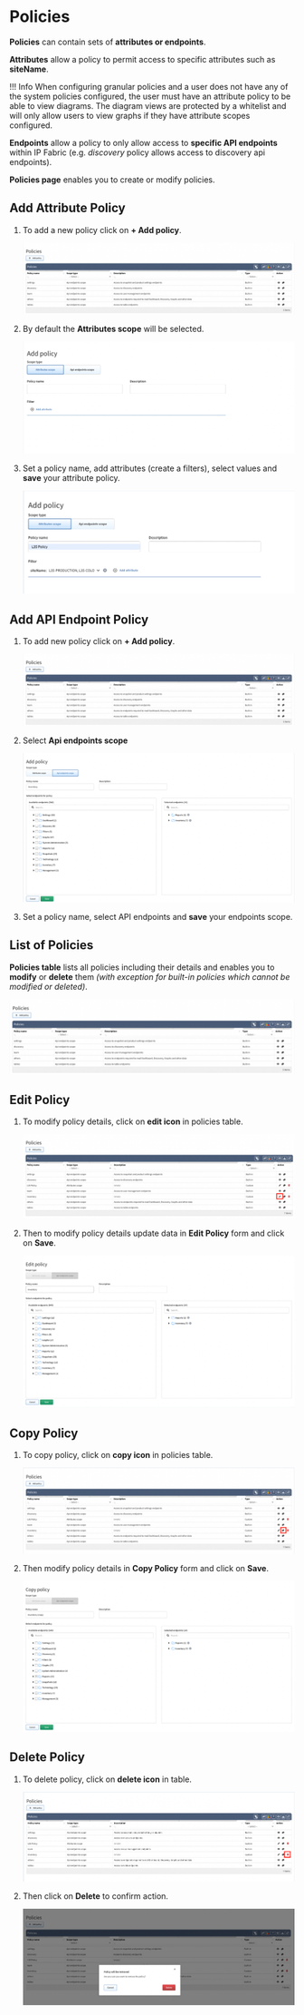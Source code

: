 # Policies

**Policies** can contain sets of **attributes or endpoints**.

**Attributes** allow a policy to permit access to specific attributes such as **siteName**.

!!! Info
        When configuring granular policies and a user does not have any of the system policies configured, the user must have an attribute policy to be able to view diagrams. The diagram views are protected by a whitelist and will only allow users to view graphs if they have attribute scopes configured.

**Endpoints** allow a policy to only allow access to **specific API endpoints** within IP Fabric (e.g. *discovery* policy allows access to discovery api endpoints).

**Policies page** enables you to create or modify policies.

## Add Attribute Policy

1. To add a new policy click on **+ Add policy**.

	![Add policy button](policies_table.png)

2. By default the **Attributes scope** will be selected.

	![Add attribute policy](policies_attributes_add.png)

3. Set a policy name, add attributes (create a filters), select values and **save** your attribute policy.

	![Select attribute](policies_attributes_select.png)

## Add API Endpoint Policy

1. To add new policy click on **+ Add policy**.

	![Add policy button](policies_table.png)

2. Select **Api endpoints scope** 

	![Add endpoint policy](policies_endpoints_select.png)

3. Set a policy name, select API endpoints and **save** your endpoints scope.

## List of Policies

**Policies table** lists all policies including their details and enables you to **modify** or **delete** them _(with exception for built-in policies which cannot be modified or deleted)_.

![Policies Table](policies_table.png)

## Edit Policy

1. To modify policy details, click on **edit icon** in policies table.

	![Policies Table Edit](policies_table_edit.png)

2. Then to modify policy details update data in **Edit Policy** form and click on **Save**.

	![Edit Policy](policies_edit.png)

## Copy Policy

1. To copy policy, click on **copy icon** in policies table.

	![Policies Table Copy](policies_table_copy.png)

2. Then modify policy details in **Copy Policy** form and click on **Save**.

	![Copy Policy](policies_copy.png)

## Delete Policy

1. To delete policy, click on **delete icon** in table.

	![Policies Table Delete](policies_table_delete.png)

2. Then click on **Delete** to confirm action.

	![Policies Table Delete Confirm](policies_table_delete_confirm.png)
